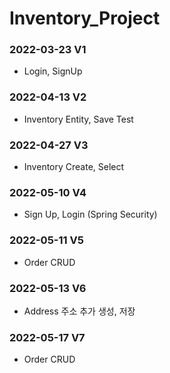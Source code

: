 # Inventory_Project

### 2022-03-23 V1

- Login, SignUp

### 2022-04-13 V2

- Inventory Entity, Save Test

### 2022-04-27 V3

- Inventory Create, Select

### 2022-05-10 V4

- Sign Up, Login (Spring Security)

### 2022-05-11 V5

- Order CRUD

### 2022-05-13 V6

- Address 주소 추가 생성, 저장

### 2022-05-17 V7

- Order CRUD
